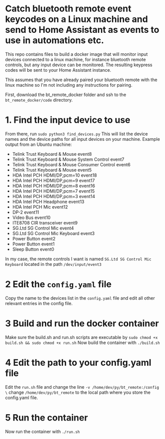 # Catch bluetooth remote event keycodes on a Linux machine and send to Home Assistant as events to use in automations etc.

This repo contains files to build a docker image that will monitor input devices connected to a linux machine, for instance bluetooth remote controls, but any input device can be monitored. The resulting keypress codes will be sent to your Home Assistant instance.

This assumes that you have already paired your bluetooth remote with the linux machine so I'm not including any instructions for pairing.

First, download the bt_remote_docker folder and ssh to the `bt_remote_docker/code` directory.

# 1. Find the input device to use
From there, run `sudo python3 find_devices.py`
This will list the device names and the device paths for all input devices on your machine. Example output from an Ubuntu machine:

* Telink Trust Keyboard & Mouse event8
* Telink Trust Keyboard & Mouse System Control event7
* Telink Trust Keyboard & Mouse Consumer Control event6
* Telink Trust Keyboard & Mouse event5
* HDA Intel PCH HDMI/DP,pcm=10 event18
* HDA Intel PCH HDMI/DP,pcm=9 event17
* HDA Intel PCH HDMI/DP,pcm=8 event16
* HDA Intel PCH HDMI/DP,pcm=7 event15
* HDA Intel PCH HDMI/DP,pcm=3 event14
* HDA Intel PCH Headphone event13
* HDA Intel PCH Mic event12
* DP-2 event11
* Video Bus event10
* ITE8708 CIR transceiver event9
* SG.Ltd SG Control Mic event4
* SG.Ltd SG Control Mic Keyboard event3
* Power Button event2
* Power Button event1
* Sleep Button event0

In my case, the remote controls I want is named
`SG.Ltd SG Control Mic Keyboard` located in the path `/dev/input/event3`

# 2 Edit the `config.yaml` file
Copy the name to the devices list in the `config.yaml` file and edit all other relevant entries in the config file.

# 3 Build and run the docker container
Make sure the build.sh and run.sh scripts are executable by `sudo chmod +x build.sh && sudo chmod +x run.sh`
Now build the container with `./build.sh`

# 4 Edit the path to your config.yaml file
Edit the `run.sh` file and change the line
`-v /home/dev/py/bt_remote:/config \` 
change `/home/dev/py/bt_remote` to the local path where you store the config.yaml file. 

# 5 Run the container
Now run the container with `./run.sh`

